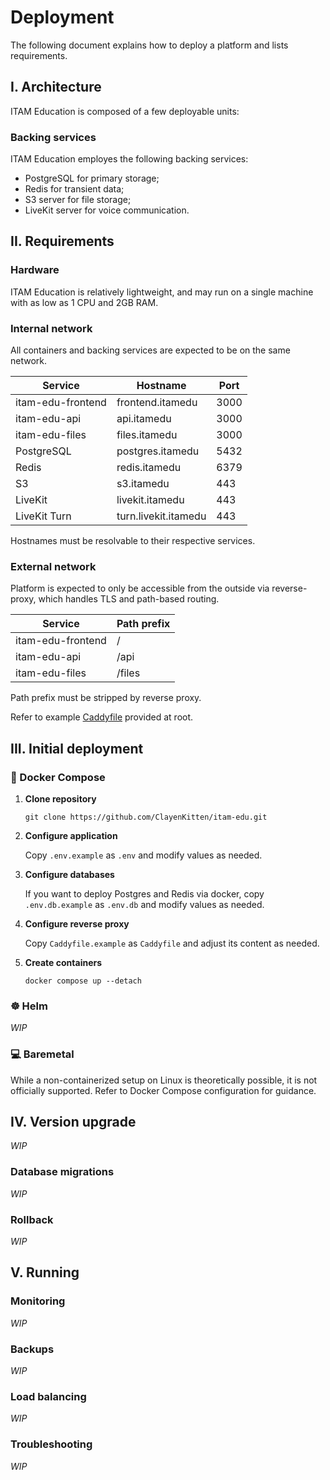 # Deployment

The following document explains how to deploy a platform and lists requirements.

## I. Architecture

ITAM Education is composed of a few deployable units:

### Backing services

ITAM Education employes the following backing services:

- PostgreSQL for primary storage;
- Redis for transient data;
- S3 server for file storage;
- LiveKit server for voice communication.

## II. Requirements

### Hardware

ITAM Education is relatively lightweight, and may run on a single machine with as low as 1 CPU and 2GB RAM.

### Internal network

All containers and backing services are expected to be on the same network.

| Service           | Hostname             | Port |
| ----------------- | -------------------- | ---- |
| itam-edu-frontend | frontend.itamedu     | 3000 |
| itam-edu-api      | api.itamedu          | 3000 |
| itam-edu-files    | files.itamedu        | 3000 |
| PostgreSQL        | postgres.itamedu     | 5432 |
| Redis             | redis.itamedu        | 6379 |
| S3                | s3.itamedu           | 443  |
| LiveKit           | livekit.itamedu      | 443  |
| LiveKit Turn      | turn.livekit.itamedu | 443  |

Hostnames must be resolvable to their respective services.

### External network

Platform is expected to only be accessible from the outside via reverse-proxy, which handles TLS and path-based routing.

| Service           | Path prefix |
| ----------------- | ----------- |
| itam-edu-frontend | /           |
| itam-edu-api      | /api        |
| itam-edu-files    | /files      |

Path prefix must be stripped by reverse proxy.

Refer to example [Caddyfile](/Caddyfile) provided at root.

## III. Initial deployment

### 🐋 Docker Compose

1. **Clone repository**

    `git clone https://github.com/ClayenKitten/itam-edu.git`

1. **Configure application**

    Copy `.env.example` as `.env` and modify values as needed.

1. **Configure databases**

    If you want to deploy Postgres and Redis via docker, copy `.env.db.example` as `.env.db` and modify values as needed.

1. **Configure reverse proxy**

    Copy `Caddyfile.example` as `Caddyfile` and adjust its content as needed.

1. **Create containers**

    `docker compose up --detach`

### ☸️ Helm

_WIP_

### 💻 Baremetal

While a non-containerized setup on Linux is theoretically possible, it is not officially supported. Refer to Docker Compose configuration for guidance.

## IV. Version upgrade

_WIP_

### Database migrations

_WIP_

### Rollback

_WIP_

## V. Running

### Monitoring

_WIP_

### Backups

_WIP_

### Load balancing

_WIP_

### Troubleshooting

_WIP_
